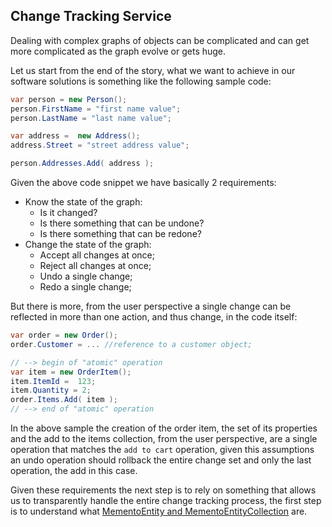 ## Change Tracking Service

Dealing with complex graphs of objects can be complicated and can get more complicated as the graph evolve or gets huge.

Let us start from the end of the story, what we want to achieve in our software solutions is something like the following sample code:

```csharp
var person = new Person();
person.FirstName = "first name value";
person.LastName = "last name value";

var address =  new Address();
address.Street = "street address value";

person.Addresses.Add( address );
```

Given the above code snippet we have basically 2 requirements:

* Know the state of the graph:
    * Is it changed?
    * Is there something that can be undone?
    * Is there something that can be redone?
* Change the state of the graph:
    * Accept all changes at once;
    * Reject all changes at once;
    * Undo a single change;
    * Redo a single change; 

But there is more, from the user perspective a single change can be reflected in more than one action, and thus change, in the code itself:

```csharp
var order = new Order();
order.Customer = ... //reference to a customer object;

// --> begin of "atomic" operation
var item = new OrderItem();
item.ItemId =  123;
item.Quantity = 2;
order.Items.Add( item );
// --> end of "atomic" operation
```

In the above sample the creation of the order item, the set of its properties and the add to the items collection, from the user perspective, are a single operation that matches the `add to cart` operation, given this assumptions an undo operation should rollback the entire change set and only the last operation, the add in this case. 

Given these requirements the next step is to rely on something that allows us to transparently handle the entire change tracking process, the first step is to understand what [MementoEntity and MementoEntityCollection](memento-entities.md) are.